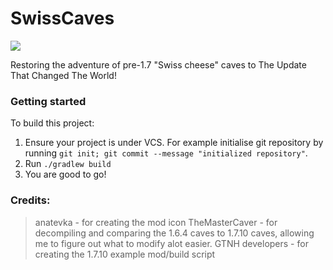 # SwissCaves
[![](https://github.com/GTNewHorizons/ExampleMod1.7.10/actions/workflows/build-and-test.yml/badge.svg)](https://github.com/GTNewHorizons/ExampleMod1.7.10/actions/workflows/build-and-test.yml)

Restoring the adventure of pre-1.7 "Swiss cheese" caves to The Update That Changed The World!

### Getting started

To build this project:
1. Ensure your project is under VCS. For example initialise git repository by running `git init; git commit --message "initialized repository"`.
2. Run `./gradlew build`
3. You are good to go!

### Credits:

> anatevka - for creating the mod icon
> TheMasterCaver - for decompiling and comparing the 1.6.4 caves to 1.7.10 caves, allowing me to figure out what to modify alot easier.
> GTNH developers - for creating the 1.7.10 example mod/build script